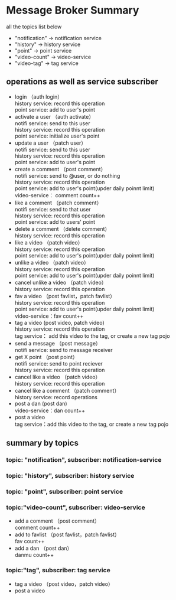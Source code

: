 # Message Broker Summary
all the topics list below
- "notification" -> notification service  
- "history" -> history service
- "point" -> point service
- "video-count" -> video-service
- "video-tag" -> tag service
## operations as well as service subscriber
- login  （auth login）   
history service: record this operation  
point service: add to user's point  
- activate a user （auth activate）  
notifi service: send to this user  
history service: record this operation  
point service: initialize user's point  
- update a user  （patch user）  
notifi service: send to this user  
history service: record this operation  
point service: add to user's point  
- create a comment  （post comment）  
notifi service: send to @user, or do nothing  
history service: record this operation  
point service: add to user's point(upder daily poinnt limit)  
video-service： comment count++  
- like a comment  （patch comment）  
notifi service: send to that user  
history service: record this operation  
point service: add to users' point  
- delete a comment   （delete comment）  
history service: record this operation  
- like a video  （patch video）   
history service: record this operation  
point service: add to user's point(upder daily poinnt limit)
- unlike a video  （patch video）  
history service: record this operation   
point service: add to user's point(upder daily poinnt limit) 
- cancel unlike a video  （patch video）    
history service: record this operation    
- fav a video  （post favlist，patch favlist）    
history service: record this operation  
point service: add to user's point(upder daily poinnt limit)  
video-service：fav count++    
- tag a video (post video, patch video)  
history service: record this operation   
tag service： add this video to the tag, or create a new tag pojo    
- send a message  （post message）  
notifi service: send to message receiver   
- get X point  （post point）  
notifi service: send to point reciever   
history service: record this operation  
- cancel like a video  （patch video）  
history service: record this operation    
- cancel like a comment  （patch comment）   
history service: record operations  
- post a dan (post dan)  
video-service：dan count++    
- post a video   
tag service：add this video to the tag, or create a new tag pojo
## summary by topics
### topic: "notification", subscriber: notification-service
### topic: "history", subscriber: history service
### topic: "point", subscriber: point service
### topic:"video-count", subscriber: video-service
- add a comment （post comment）   
comment count++
- add to favlist  （post favlist，patch favlist）  
fav count++
- add a dan  （post dan）  
danmu count++
### topic:"tag", subscriber: tag service
- tag a video （post video，patch video） 
- post a video
